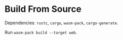 # Build From Source

Dependencies: `rustc`, `cargo`, `wasm-pack`, `cargo-generate`.

Run `wasm-pack build --target web`.